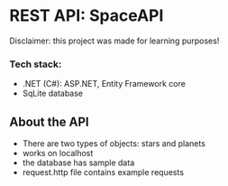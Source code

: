 # REST API: SpaceAPI
Disclaimer: this project was made for learning purposes!

### Tech stack:
- .NET (C#): ASP.NET, Entity Framework core
- SqLite database

## About the API
- There are two types of objects: stars and planets
- works on localhost
- the database has sample data
- request.http file contains example requests
